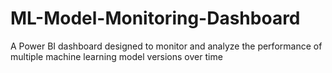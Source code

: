 # ML-Model-Monitoring-Dashboard

A Power BI dashboard designed to monitor and analyze the performance of multiple machine learning model versions over time
